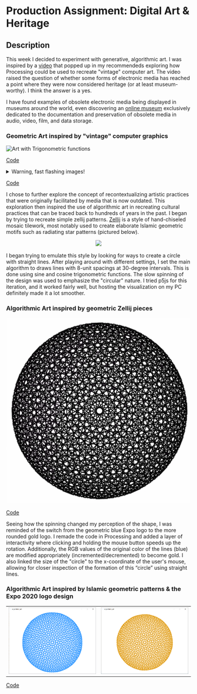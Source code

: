 # Production Assignment: Digital Art & Heritage

## Description
This week I decided to experiment with generative, algorithmic art. I was inspired by a [video](https://www.youtube.com/watch?v=LaarVR1AOvs) that popped up in my recommendeds exploring how Processing could be used to recreate "vintage" computer art. The video raised the question of whether some forms of electronic media has reached a point where they were now considered heritage (or at least museum-worthy). I think the answer is a yes.

I have found examples of obsolete electronic media being displayed in museums around the world, even discovering an [online museum](https://obsoletemedia.org/) exclusively dedicated to the documentation and preservation of obsolete media in audio, video, film, and data storage.


### Geometric Art inspired by "vintage" computer graphics
![Art with Trigonometric functions](https://github.com/mike-leo-k/intro-to-im/blob/master/june%202/digital_art_1.png)

[Code](https://github.com/mlk525/capstone/blob/main/code/vintage_art1.pde)

<details>
  <summary>Warning, fast flashing images!</summary>
  
![Art with random() functions](https://github.com/mlk525/intro-to-im/blob/master/june%202/digital_art_2.gif)
</details>

[Code](https://github.com/mlk525/capstone/blob/main/code/vintage_art2.pde)


I chose to further explore the concept of recontextualizing artistic practices that were originally facilitated by media that is now outdated. This exploration then inspired the use of algorithmic art in recreating cultural practices that can be traced back to hundreds of years in the past. I began by trying to recreate simple zellij patterns. [Zellij](https://en.wikipedia.org/wiki/Zellij) is a style of hand-chiseled mosaic tilework, most notably used to create elaborate Islamic geometric motifs such as radiating star patterns (pictured below).

<p align="center">
  <img width="500" src="https://upload.wikimedia.org/wikipedia/commons/thumb/6/68/20151118_Morocco_2477_Fez_sRGB_%2824188205260%29.jpg/435px-20151118_Morocco_2477_Fez_sRGB_%2824188205260%29.jpg">
</p>

I began trying to emulate this style by looking for ways to create a circle with straight lines. After playing around with different settings, I set the main algorithm to draws lines with 8-unit spacings at 30-degree intervals. This is done using sine and cosine trigonometric functions. The slow spinning of the design was used to emphasize the "circular" nature. I tried p5js for this iteration, and it worked fairly well, but hosting the visualization on my PC definitely made it a lot smoother.

### Algorithmic Art inspired by geometric Zellij pieces
<p align="center">
  <a href="https://youtu.be/Li-B1tOE9Wk">
  <img width="500" src="images/zellij pattern.png">
  </a>
</p>

[Code](https://github.com/mlk525/capstone/blob/main/code/zellij.js)

Seeing how the spinning changed my perception of the shape, I was reminded of the switch from the geometric blue Expo logo to the more rounded gold logo. I remade the code in Processing and added a layer of interactivity where clicking and holding the mouse button speeds up the rotation. Additionally, the RGB values of the original color of the lines (blue) are modified appropriately (incremented/decremented) to become gold. I also linked the size of the "circle" to the x-coordinate of the user's mouse, allowing for closer inspection of the formation of this “circle” using straight lines.

### Algorithmic Art inspired by Islamic geometric patterns & the Expo 2020 logo design
<table border="0" width="100%"><tr>
  <td> <a href="https://youtu.be/SrVwAy6U0YM"><img src="images/blue pattern.png" alt="Expo 2020 Blue Logo style" style="width: 100%;"/></a></td>
  <td> <a href="https://youtu.be/SrVwAy6U0YM"><img src="images/gold pattern.png" alt="Expo 2020 GOld Logo style" style="width: 100%;"/></a></td>
</tr></table>

[Code](https://github.com/mlk525/capstone/blob/main/code/expo_pattern.pde)
